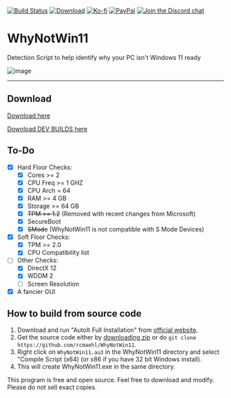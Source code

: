 [![Build Status](https://img.shields.io/github/workflow/status/rcmaehl/WhyNotWin11/wnw11)](https://github.com/rcmaehl/WhyNotWin11/actions?query=workflow%3AWNW11)
[![Download](https://img.shields.io/github/v/release/rcmaehl/WhyNotWin11)](https://github.com/rcmaehl/WhyNotWin11/releases/latest/)
[![Ko-fi](https://img.shields.io/badge/Support%20me%20on-Ko--fi-FF5E5B.svg?logo=ko-fi)](https://ko-fi.com/rcmaehl)
[![PayPal](https://img.shields.io/badge/Donate%20on-PayPal-00457C.svg?logo=paypal)](https://paypal.me/rhsky)
[![Join the Discord chat](https://img.shields.io/badge/Discord-chat-7289da.svg?&logo=discord)](https://discord.gg/uBnBcBx)

# WhyNotWin11
Detection Script to help identify why your PC isn't Windows 11 ready

![image](https://user-images.githubusercontent.com/716581/123484735-d9e03800-d5d6-11eb-92ab-cad4ecdf3412.png)

----

## Download

[Download here](https://github.com/rcmaehl/WhyNotWin11/releases/latest/download/WhyNotWin11.exe)

[Download DEV BUILDS here](https://github.com/rcmaehl/WhyNotWin11/actions?query=workflow%3AWNW11)

## To-Do

- [x] Hard Floor Checks:
    - [x] Cores >= 2
    - [x] CPU Freq >= 1 GHZ
    - [X] CPU Arch = 64
    - [x] RAM >= 4 GB
    - [x] Storage >= 64 GB
    - [x] ~~TPM >= 1.2~~ (Removed with recent changes from Microsoft)
    - [x] SecureBoot
    - [x] ~~SMode~~ (WhyNotWin11 is not compatible with S Mode Devices)
- [x] Soft Floor Checks:
    - [x] TPM >= 2.0
    - [x] CPU Compatibility list
- [ ] Other Checks:
    - [x] DirectX 12
    - [x] WDDM 2
    - [ ] Screen Resolution
- [x] A fancier GUI

## How to build from source code

1. Download and run "AutoIt Full Installation" from [official website](https://www.autoitscript.com/site/autoit/downloads). 
1. Get the source code either by [downloading zip](https://github.com/rcmaehl/WhyNotWin11/archive/master.zip) or do `git clone https://github.com/rcmaehl/WhyNotWin11`.
1. Right click on `WhyNotWin11.au3` in the WhyNotWin11 directory and select "Compile Script (x64) (or x86 if you have 32 bit Windows install).
1. This will create WhyNotWin11.exe in the same directory.

This program is free and open source. Feel free to download and modify. Please do not sell exact copies.
